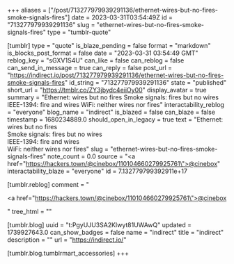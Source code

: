 +++
aliases = ["/post/713277979939291136/ethernet-wires-but-no-fires-smoke-signals-fires"]
date = 2023-03-31T03:54:49Z
id = "713277979939291136"
slug = "ethernet-wires-but-no-fires-smoke-signals-fires"
type = "tumblr-quote"

[tumblr]
type = "quote"
is_blaze_pending = false
format = "markdown"
is_blocks_post_format = false
date = "2023-03-31 03:54:49 GMT"
reblog_key = "sGXV1S4U"
can_like = false
can_reblog = false
can_send_in_message = true
can_reply = false
post_url = "https://indirect.io/post/713277979939291136/ethernet-wires-but-no-fires-smoke-signals-fires"
id_string = "713277979939291136"
state = "published"
short_url = "https://tmblr.co/ZY3jbydc4eiiOy00"
display_avatar = true
summary = "Ethernet: wires but no fires Smoke signals: fires but no wires IEEE-1394: fire and wires WiFi: neither wires nor fires"
interactability_reblog = "everyone"
blog_name = "indirect"
is_blazed = false
can_blaze = false
timestamp = 1680234889.0
should_open_in_legacy = true
text = "Ethernet: wires but no fires<br/>Smoke signals: fires but no wires<br/>IEEE-1394: fire and wires<br/>WiFi: neither wires nor fires"
slug = "ethernet-wires-but-no-fires-smoke-signals-fires"
note_count = 0.0
source = "<a href=\"https://hackers.town/@cinebox/110104660279925761\">@cinebox</a>"
interactability_blaze = "everyone"
id = 7.132779799392911e+17

[tumblr.reblog]
comment = "<p><a href=\"https://hackers.town/@cinebox/110104660279925761\">@cinebox</a></p>"
tree_html = ""

[tumblr.blog]
uuid = "t:PgyUJU3SA2Klwyt81UWAwQ"
updated = 1739927643.0
can_show_badges = false
name = "indirect"
title = "indirect"
description = ""
url = "https://indirect.io/"

[tumblr.blog.tumblrmart_accessories]
+++
